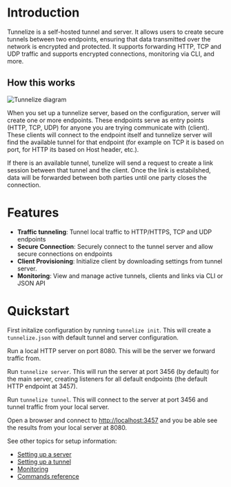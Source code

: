 # Introduction

Tunnelize is a self-hosted tunnel and server. It allows users to create secure tunnels between two endpoints, ensuring 
that data transmitted over the network is encrypted and protected. It supports forwarding HTTP, TCP and UDP traffic 
and supports encrypted connections, monitoring via CLI, and more.

## How this works

<image src="./diagrams/intro.mermaid.svg" alt="Tunnelize diagram">

When you set up a tunnelize server, based on the configuration, server will create one or more endpoints. These 
endpoints serve as entry points (HTTP, TCP, UDP) for anyone you are trying communicate with (client). These clients will connect to the endpoint
itself and tunnelize server will find the available tunnel for that endpoint (for example on TCP it is based on port,
for HTTP its based on Host header, etc.).

If there is an available tunnel, tunelize will send a request to create a link session between that tunnel and the
client. Once the link is estabilshed, data will be forwarded between both parties until one party closes the
connection.

# Features

* **Traffic tunneling**: Tunnel local traffic to HTTP/HTTPS, TCP and UDP endpoints
* **Secure Connection**: Securely connect to the tunnel server and allow secure connections on endpoints
* **Client Provisioning**: Initialize client by downloading settings from tunnel server.
* **Monitoring**: View and manage active tunnels, clients and links via CLI or JSON API

# Quickstart

First initalize configuration by running `tunnelize init`. This will create a `tunnelize.json` with default tunnel
and server configuration.

Run a local HTTP server on port 8080. This will be the server we forward traffic from.

Run `tunnelize server`. This will run the server at port 3456 (by default) for the main server, creating listeners for all default 
endpoints (the default HTTP endpoint at 3457).

Run `tunnelize tunnel`. This will connect to the server at port 3456 and tunnel traffic from your local server.

Open a browser and connect to [http://localhost:3457](http://localhost:3457) and you be able see the results from your local server at 8080.

See other topics for setup information:
* [Setting up a server](./setting-up-server.md)
* [Setting up a tunnel](./setting-up-tunnel.md)
* [Monitoring](./monitoring.md)
* [Commands reference](./commands.md)